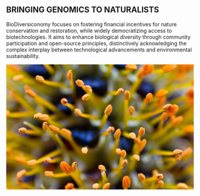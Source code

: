 <link rel="stylesheet" href="./styles.css">

## BRINGING GENOMICS TO NATURALISTS
BioDiversiconomy focuses on fostering financial incentives for nature conservation and restoration, while widely democratizing access to
biotechnologies. It aims to enhance biological diversity through community
participation and open-source principles, distinctively acknowledging the
complex interplay between technological advancements and environmental
sustainability.

![Stamen](./docs/images/stamen.jpg)
  